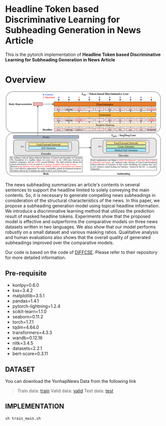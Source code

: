 # Headline Token based Discriminative Learning for Subheading Generation in News Article

This is the pytorch implementation of **Headline Token based Discriminative Learning for Subheading Generation in News Article**

# Overview

<p align="center">
  <img src="./img/model.png" />
</p>

The news subheading summarizes an article's contents in several sentences to support the headline limited to solely conveying the main contents. So, it is necessary to generate compelling news subheadings in consideration of the structural characteristics of the news. In this paper, we propose a subheading generation model using topical headline information. We introduce a discriminative learning method that utilizes the prediction result of masked headline tokens. Experiments show that the proposed model is effective and outperforms the comparative models on three news datasets written in two languages. We also show that our model performs robustly on a small dataset and various masking ratios. Qualitative analysis and human evaluations also shows that the overall quality of generated subheadings improved over the comparative models.

Our code is based on the code of [DIFFCSE](https://github.com/voidism/DiffCSE). Please refer to their repository for more detailed information.

## Pre-requisite

* konlpy=0.6.0
* kss=3.4.2
* matplotlib=3.5.1
* pandas=1.4.1
* pytorch-lightning=1.2.4
* scikit-learn=1.1.0
* seaborn=0.11.2
* torch=1.7.1
* tqdm=4.64.0
* transformers=4.3.3
* wandb=0.12.16
* nltk=3.4.5
* datasets=2.2.1
* bert-score=0.3.11

## DATASET

You can download the YonhapNews Data from the following link
> Train data: [train](https://yonhap-news-dataset.s3.ap-northeast-2.amazonaws.com/yonhapnews/train.csv)
> Valid data: [valid](https://yonhap-news-dataset.s3.ap-northeast-2.amazonaws.com/yonhapnews/test.csv)
> Test data: [test](https://yonhap-news-dataset.s3.ap-northeast-2.amazonaws.com/yonhapnews/infer.csv)

## IMPLEMENTATION

```console
sh train_main.sh
```

